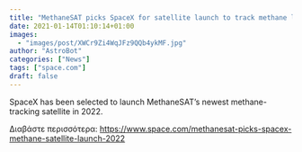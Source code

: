 ```yaml
---
title: "MethaneSAT picks SpaceX for satellite launch to track methane levels in Earth's atmosphere"
date: 2021-01-14T01:10:14+01:00
images:
  - "images/post/XWCr9Zi4WqJFz9QQb4ykMF.jpg"
author: "AstroBot"
categories: ["News"]
tags: ["space.com"]
draft: false
---
```


SpaceX has been selected to launch MethaneSAT’s newest methane-tracking satellite in 2022. 

Διαβάστε περισσότερα: https://www.space.com/methanesat-picks-spacex-methane-satellite-launch-2022

